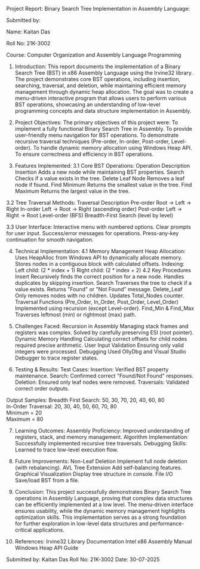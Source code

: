 Project Report: Binary Search Tree Implementation in Assembly Language:

Submitted by:

Name: Kaitan Das

Roll No: 21K-3002

Course: Computer Organization and Assembly Language Programming

1. Introduction:
This report documents the implementation of a Binary Search Tree (BST) in x86 Assembly Language using the Irvine32 library. The project demonstrates core BST operations, including insertion, searching, traversal, and deletion, while maintaining efficient memory management through dynamic heap allocation.
The goal was to create a menu-driven interactive program that allows users to perform various BST operations, showcasing an understanding of low-level programming concepts and data structure implementation in Assembly.

2. Project Objectives:
The primary objectives of this project were:
To implement a fully functional Binary Search Tree in Assembly.
To provide user-friendly menu navigation for BST operations.
To demonstrate recursive traversal techniques (Pre-order, In-order, Post-order, Level-order).
To handle dynamic memory allocation using Windows Heap API.
To ensure correctness and efficiency in BST operations.

3. Features Implemented:
3.1 Core BST Operations:
Operation
Description
Insertion
Adds a new node while maintaining BST properties.
Search
Checks if a value exists in the tree.
Delete Leaf Node
Removes a leaf node if found.
Find Minimum
Returns the smallest value in the tree.
Find Maximum
Returns the largest value in the tree.

3.2 Tree Traversal Methods:
Traversal
Description
Pre-order
Root → Left → Right
In-order
Left → Root → Right (ascending order)
Post-order
Left → Right → Root
Level-order (BFS)
Breadth-First Search (level by level)

3.3 User Interface:
Interactive menu with numbered options.
Clear prompts for user input.
Success/error messages for operations.
Press-any-key continuation for smooth navigation.

4. Technical Implementation:
4.1 Memory Management
Heap Allocation:
Uses HeapAlloc from Windows API to dynamically allocate memory.
Stores nodes in a contiguous block with calculated offsets.
Indexing:
Left child: (2 * index + 1)
Right child: (2 * index + 2)
4.2 Key Procedures
Insert
Recursively finds the correct position for a new node.
Handles duplicates by skipping insertion.
Search
Traverses the tree to check if a value exists.
Returns "Found" or "Not Found" message.
Delete_Leaf
Only removes nodes with no children.
Updates Total_Nodes counter.
Traversal Functions (Pre_Order, In_Order, Post_Order, Level_Order)
Implemented using recursion (except Level-order).
Find_Min & Find_Max
Traverses leftmost (min) or rightmost (max) path.

5. Challenges Faced:
Recursion in Assembly
Managing stack frames and registers was complex.
Solved by carefully preserving ESI (root pointer).
Dynamic Memory Handling
Calculating correct offsets for child nodes required precise arithmetic.
User Input Validation
Ensuring only valid integers were processed.
Debugging
Used OllyDbg and Visual Studio Debugger to trace register states.

6. Testing & Results:
Test Cases:
Insertion: Verified BST property maintenance.
Search: Confirmed correct "Found/Not Found" responses.
Deletion: Ensured only leaf nodes were removed.
Traversals: Validated correct order outputs.

Output Samples:
Breadth First Search: 50, 30, 70, 20, 40, 60, 80  
In-Order Traversal: 20, 30, 40, 50, 60, 70, 80  
Minimum = 20  
Maximum = 80 

7. Learning Outcomes:
Assembly Proficiency:
Improved understanding of registers, stack, and memory management.
Algorithm Implementation:
Successfully implemented recursive tree traversals.
Debugging Skills:
Learned to trace low-level execution flow.

8. Future Improvements:
Non-Leaf Deletion
Implement full node deletion (with rebalancing).
AVL Tree Extension
Add self-balancing features.
Graphical Visualization
Display tree structure in console.
File I/O
Save/load BST from a file.

9. Conclusion:
This project successfully demonstrates Binary Search Tree operations in Assembly Language, proving that complex data structures can be efficiently implemented at a low level. The menu-driven interface ensures usability, while the dynamic memory management highlights optimization skills.
This implementation serves as a strong foundation for further exploration in low-level data structures and performance-critical applications.

10. References:
Irvine32 Library Documentation
Intel x86 Assembly Manual
Windows Heap API Guide

Submitted by:
Kaitan Das
Roll No: 21K-3002
Date: 30-07-2025
